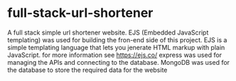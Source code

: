# full-stack-url-shortener 
A full stack simple url shortener website. 
EJS (Embedded JavaScript templating) was used for building the fron-end side of this project. EJS is a simple templating language that lets you jenerate HTML markup with plain JavaScript. for more information see https://ejs.co/
express was used for managing the APIs and connecting to the database. 
MongoDB was used for the database to store the required data for the website 
